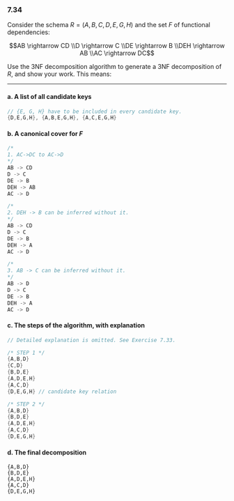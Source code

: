 ### 7.34

Consider the schema $R = (A,B,C,D,E,G,H)$ and the set $F$ of functional dependencies: 

$$AB \rightarrow CD \\D \rightarrow C \\DE \rightarrow B \\DEH \rightarrow AB \\AC \rightarrow DC$$

Use the 3NF decomposition algorithm to generate a 3NF decomposition of $R$, and show your work. This means: 

---

#### a. A list of all candidate keys

```C++
// {E, G, H} have to be included in every candidate key.
{D,E,G,H}, {A,B,E,G,H}, {A,C,E,G,H}
```

#### b. A canonical cover for $F$ 

```C++
/*
1. AC->DC to AC->D 
*/
AB -> CD
D -> C
DE -> B
DEH -> AB
AC -> D

/*
2. DEH -> B can be inferred without it.
*/
AB -> CD
D -> C
DE -> B
DEH -> A
AC -> D

/* 
3. AB -> C can be inferred without it.
*/
AB -> D
D -> C
DE -> B
DEH -> A
AC -> D
```

#### c. The steps of the algorithm, with explanation

```C++
// Detailed explanation is omitted. See Exercise 7.33.

/* STEP 1 */
{A,B,D}
{C,D}
{B,D,E}
{A,D,E,H}
{A,C,D}
{D,E,G,H} // candidate key relation

/* STEP 2 */
{A,B,D}
{B,D,E}
{A,D,E,H}
{A,C,D}
{D,E,G,H}

```
#### d. The final decomposition

```
{A,B,D}
{B,D,E}
{A,D,E,H}
{A,C,D}
{D,E,G,H}
```